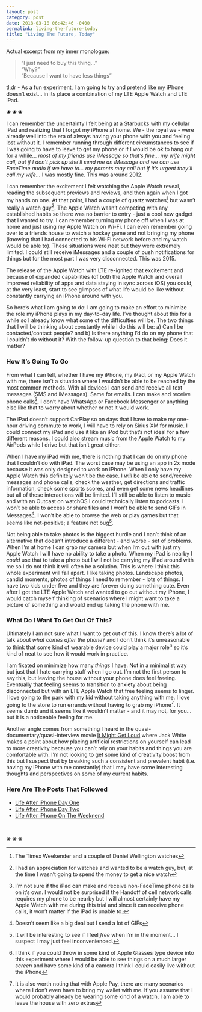 ```yaml
---
layout: post
category: post
date: 2018-03-18 06:42:46 -0400
permalink: living-the-future-today
title: "Living The Future, Today"
---
```


Actual excerpt from my inner monologue:

> “I just need to buy this thing...”  
> “Why?”  
> “Because I want to have less things”

tl;dr - As a fun experiment, I am going to try and pretend like my iPhone doesn’t exist... in its place a combination of my LTE Apple Watch and LTE iPad.  

<p class="separator">&#10048; &#10048; &#10048;</p>

I can remember the uncertainty I felt being at a Starbucks with my cellular iPad and realizing that I forgot my iPhone at home. We - the royal we - were already well into the era of always having your phone with you and feeling lost without it. I remember running through different circumstances to see if I was going to have to leave to get my phone or if I would be ok to hang out for a while... *most of my friends use iMessage so that’s fine... my wife might call, but if I don’t pick up she’ll send me an iMessage and we can use FaceTime audio if we have to... my parents may call but if it’s urgent they’ll call my wife...* I was mostly fine. This was around 2012.  

I can remember the excitement I felt watching the Apple Watch reveal, reading the subsequent previews and reviews, and then again when I got my hands on one. At that point, I had a couple of quartz watches[^1-carryless] but wasn’t really a watch guy[^2-carryless]. The Apple Watch wasn’t competing with any established habits so there was no barrier to entry - just a cool new gadget that I wanted to try. I can remember turning my phone off when I was at home and just using my Apple Watch on Wi-Fi. I can even remember going over to a friends house to watch a hockey game and not bringing my phone (knowing that I had connected to his Wi-Fi network before and my watch would be able to). These situations were neat but they were extremely limited. I could still receive iMessages and a couple of push notifications for things but for the most part I was very disconnected. This was 2015.  

The release of the Apple Watch with LTE re-ignited that excitement and because of expanded capabilities (of both the Apple Watch and overall improved reliability of apps and data staying in sync across iOS) you could, at the very least, start to see glimpses of what life would be like without constantly carrying an iPhone around with you.  

So here’s what I am going to do: I am going to make an effort to minimize the role my iPhone plays in my day-to-day life. I’ve thought about this for a while so I already know what some of the difficulties will be. The two things that I will be thinking about constantly while I do this will be: a) Can I be contacted/contact people? and b) Is there anything I’d do on my phone that I couldn’t do without it? With the follow-up question to that being: Does it matter?  

### How It’s Going To Go

From what I can tell, whether I have my iPhone, my iPad, or my Apple Watch with me, there isn’t a situation where I wouldn’t be able to be reached by the most common methods. With all devices I can send and receive all text messages (SMS and iMessages). Same for emails. I can make and receive phone calls[^3-carryless]. I don’t have WhatsApp or Facebook Messenger or anything else like that to worry about whether or not it would work.  

The iPad doesn’t support CarPlay so on days that I have to make my one-hour driving commute to work, I will have to rely on Sirius XM for music. I could connect my iPad and use it like an iPod but that’s not ideal for a few different reasons. I could also stream music from the Apple Watch to my AirPods while I drive but that isn’t great either.  

When I have my iPad with me, there is nothing that I can do on my phone that I couldn’t do with iPad. The worst case may be using an app in 2x mode because it was only designed to work on iPhone. When I only have my Apple Watch this definitely won’t be the case. I *will* be able to send/receive messages and phone calls, check the weather, get directions and traffic information, check some sports scores, and even get some news headlines but all of these interactions will be limited. I’ll still be able to listen to music and with an Outcast on watchOS I could technically listen to podcasts. I won’t be able to access or share files and I won’t be able to send GIFs in Messages[^4-carryless]. I won’t be able to browse the web or play games but that seems like net-positive; a feature not bug[^5-carryless].

Not being able to take photos is the biggest hurdle and I can’t think of an alternative that doesn’t introduce a different - and worse - set of problems. When I’m at home I can grab my camera but when I’m out with just my Apple Watch I will have no ability to take a photo. When my iPad is nearby I *could* use that to take a photo but I will not be carrying my iPad around with me so I do not think it will often be a solution. This is where I think this whole experiment will fall apart. I like taking photos. Landscape photos, candid moments, photos of things I need to remember - lots of things. I have two kids under five and they are forever doing something cute. Even after I got the LTE Apple Watch and wanted to go out without my iPhone, I would catch myself thinking of scenarios where I might want to take a picture of something and would end up taking the phone with me.

### What Do I Want To Get Out Of This?

Ultimately I am not sure what I want to get out of this. I know there’s a lot of talk about *what comes after the phone?* and I don’t think it’s unreasonable to think that some kind of wearable device could play a major role[^6-carryless] so it’s kind of neat to see how it would work in practice.

I am fixated on minimize how many *things* I have. Not in a minimalist way but just that I hate carrying stuff when I go out. I’m not the first person to say this, but leaving the house without your phone does feel freeing. Eventually that feeling seems to transition to anxiety about being disconnected but with an LTE Apple Watch that free feeling seems to linger. I love going to the park with my kid without taking anything with me. I love going to the store to run errands without having to grab my iPhone[^7-carryless]. It seems dumb and it seems like it wouldn’t matter - and it may not, for you... but it is a noticeable feeling for me. 

Another angle comes from something I heard in the quasi-documentary/quasi-interview movie [It Might Get Loud](http://www.imdb.com/title/tt1229360/) where Jack White makes a point about how placing artificial restrictions on yourself can lead to more creativity because you can’t rely on your habits and things you are comfortable with. I’m not looking to get some kind of creativity boost from this but I suspect that by breaking such a consistent and prevalent habit (i.e. having my iPhone with me constantly) that I may have some interesting thoughts and perspectives on some of my current habits. 

### Here Are The Posts That Followed

+ [Life After iPhone Day One](http://theonlysiteever.com/life-after-iphone-day-one)
+ [Life After iPhone Day Two](http://theonlysiteever.com/life-after-iphone-day-two)
+ [Life After iPhone On The Weeknend](http://theonlysiteever.com/life-after-iphone-on-the-weekend)

<br />

<p class="separator">&#10048; &#10048; &#10048;</p>

[^1-carryless]: The Timex Weekender and a couple of Daniel Wellington watches
[^2-carryless]: I had an appreciation for watches and wanted to be a watch guy, but, at the time I wasn’t going to spend the money to get a nice watch
[^3-carryless]:  I’m not sure if the iPad can make and receive non-FaceTime phone calls on it’s own. I would not be surprised if the Handoff of cell network calls requires my phone to be nearby but I will almost certainly have my Apple Watch with me during this trial and since it can receive phone calls, it won’t matter if the iPad is unable to. 
[^4-carryless]: Doesn’t seem like a big deal but I send a lot of GIFs
[^5-carryless]: It will be interesting to see if I feel *free* when I’m in the moment... I suspect I may just feel inconvenienced. 
[^6-carryless]: I think if you could throw in some kind of Apple Glasses type device into this experiment where I would be able to see things on a much larger *screen* and have some kind of a camera I think I could easily live without the iPhone 
[^7-carryless]: It is also worth noting that with Apple Pay, there are many scenarios where I don’t even have to bring my wallet with me. If you assume that I would probably already be wearing some kind of a watch, I am able to leave the house with zero extras
